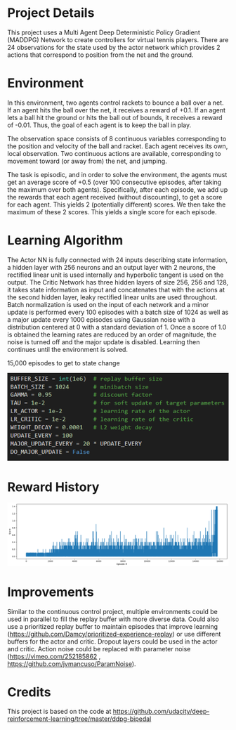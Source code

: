 # Project Details
This project uses a Multi Agent Deep Deterministic Policy Gradient (MADDPG) Network to create controllers for virtual tennis players. There are 24 observations for the state used by the actor network which provides 2 actions that correspond to position from the net and the ground.  

# Environment
In this environment, two agents control rackets to bounce a ball over a net. If an agent hits the ball over the net, it receives a reward of +0.1. If an agent lets a ball hit the ground or hits the ball out of bounds, it receives a reward of -0.01. Thus, the goal of each agent is to keep the ball in play.

The observation space consists of 8 continuous variables corresponding to the position and velocity of the ball and racket. Each agent receives its own, local observation. Two continuous actions are available, corresponding to movement toward (or away from) the net, and jumping.

The task is episodic, and in order to solve the environment, the agents must get an average score of +0.5 (over 100 consecutive episodes, after taking the maximum over both agents). Specifically, after each episode, we add up the rewards that each agent received (without discounting), to get a score for each agent. This yields 2 (potentially different) scores. We then take the maximum of these 2 scores. This yields a single score for each episode.

# Learning Algorithm
The Actor NN is fully connected with 24 inputs describing state information, a hidden layer with 256 neurons and an output layer with 2 neurons, the rectified linear unit is used internally and hyperbolic tangent is used on the output. The Critic Network has three hidden layers of size 256, 256 and 128, it takes state information as input and concatenates that with the actions at the second hidden layer, leaky rectified linear units are used throughout. Batch normalization is used on the input of each network and a minor update is performed every 100 episodes with a batch size of 1024 as well as a major update every 1000 episodes using Gaussian noise with a distribution centered at 0 with a standard deviation of 1. Once a score of 1.0 is obtained the learning rates are reduced by an order of magnitude, the noise is turned off and the major update is disabled. Learning then continues until the environment is solved. 

15,000 episodes to get to state change

![Hyperparameters](images/hyper.png)

# Reward History

![Training Profile](images/training.png)

# Improvements
Similar to the continuous control project, multiple environments could be used in parallel to fill the replay buffer with more diverse data. Could also use a prioritized replay buffer to maintain episodes that improve learning (https://github.com/Damcy/prioritized-experience-replay) or use different buffers for the actor and critic. Dropout layers could be used in the actor and critic. Action noise could be replaced with parameter noise (https://vimeo.com/252185862 , https://github.com/jvmancuso/ParamNoise).

# Credits
This project is based on the code at https://github.com/udacity/deep-reinforcement-learning/tree/master/ddpg-bipedal 